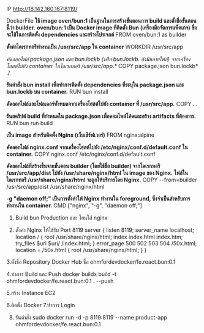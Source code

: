 IP http://18.142.160.167:8119/

DockerFile
**ใช้ image oven/bun:1 เป็นฐานในการสร้างขั้นตอนการ build และตั้งชื่อขั้นตอนนี้ว่า builder.**
**oven/bun:1 เป็น Docker image ที่ติดตั้ง Bun (เครื่องมือจัดการแพ็คเกจ) ซึ่งจะใช้ในการติดตั้ง dependencies และสร้างโปรเจกต์**
FROM oven/bun:1 as builder

**ตั้งค่าไดเรกทอรีทำงานเป็น /usr/src/app ใน container**
WORKDIR /usr/src/app

**คัดลอกไฟล์ package.json และ bun.lockb (หรือ bun.lockb.* ถ้ามีหลายไฟล์) จากเครื่องโฮสต์ไปยัง container ในไดเรกทอรี /usr/src/app.**
COPY package.json bun.lockb* ./

**รันคำสั่ง bun install เพื่อทำการติดตั้ง dependencies ที่ระบุใน package.json และ bun.lockb บน container.**
RUN bun install

**คัดลอกไฟล์และโฟลเดอร์ทั้งหมดจากเครื่องโฮสต์ไปยัง container ที่ /usr/src/app.**
COPY . .

**รันสคริปต์ build ที่กำหนดใน package.json เพื่อคอมไพล์โค้ดและสร้าง artifacts ที่ต้องการ.**
RUN bun run build

**เป็น image สำหรับติดตั้ง Nginx (เว็บเซิร์ฟเวอร์)**
FROM nginx:alpine

**คัดลอกไฟล์ nginx.conf จากเครื่องโฮสต์ไปยัง /etc/nginx/conf.d/default.conf ใน container.**
COPY nginx.conf /etc/nginx/conf.d/default.conf

**คัดลอกไฟล์ที่สร้างขึ้นจากขั้นตอน builder (โดยใช้ชื่อ builder) จากไดเรกทอรี /usr/src/app/dist ไปยัง /usr/share/nginx/html ใน image ของ Nginx.**
**ไฟล์ในไดเรกทอรี /usr/share/nginx/html จะถูกให้บริการโดย Nginx.**
COPY --from=builder /usr/src/app/dist /usr/share/nginx/html

**-g "daemon off;" เป็นการตั้งค่าให้ Nginx ทำงานใน foreground, ซึ่งจำเป็นสำหรับการทำงานใน container.**
CMD ["nginx", "-g", "daemon off;"]


1. Build bun Production และ โยนใส่ nginx

2. ตั้งค่า Nginx ให้ใช้รับ Port 8119
server {
    listen       8119;
    server_name  localhost;
    location / {
        root   /usr/share/nginx/html;
        index  index.html index.htm;
        try_files $uri $uri/ /index.html;
    }
    error_page   500 502 503 504  /50x.html;
    location = /50x.html {
        root   /usr/share/nginx/html;
    }
}

3.ตั้งชื่อ Repository
Docker Hub ชื่อ 
ohmfordevdocker/fe.react.bun:0.1

4.ทำการ Build และ Push
docker buildx build -t ohmfordevdocker/fe.react.bun:0.1 . --push 


5.สร้าง Instance EC2

6.ติดตั้ง Docker 
7.ทำการ Login 

8. รันคำสั่ง sudo docker run -d -p 8119:8119 --name product-app ohmfordevdocker/fe.react.bun:0.1
